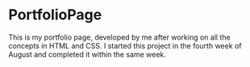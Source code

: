 # PortfolioPage
This is my portfolio page, developed by me after working on all the concepts in HTML and CSS. I started this project in the fourth week of August and completed it within the same week.
